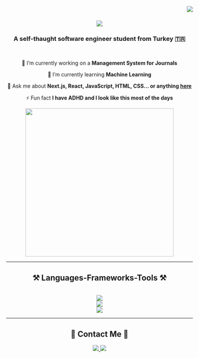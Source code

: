 <img align="right" src="https://visitor-badge.laobi.icu/badge?page_id=myxsan.myxsan" />

<h1 align="center">
    <img src="https://readme-typing-svg.herokuapp.com/?font=Nunito&color=fff&size=35&center=true&vCenter=true&width=500&height=70&duration=4000&lines=Hi+There!+I'm+Musa+Yüksel!+👋🏻;" />
</h1>

<h3 align="center">A self-thaught software engineer student from Turkey 🇹🇷</h3>

<br/>

<div align="center">
 
 🔭 I’m currently working on a **Management System for Journals**
 
 🌱 I’m currently learning **Machine Learning**

💬 Ask me about **Next.js, React, JavaScript, HTML, CSS... or anything [here](https://github.com/myxsan/myxsan/issues)**

⚡ Fun fact **I have ADHD and I look like this most of the days**

<img src="https://user-images.githubusercontent.com/74038190/212284094-e50ceae2-de86-4dd6-9f9c-a3ebcb3ede9e.gif" width="400" />

 </div>
 
 <hr/>
 
<h2 align="center">⚒️ Languages-Frameworks-Tools ⚒️</h2>
<br/>
<div align="center">
        <img src="https://skillicons.dev/icons?i=next,react,tailwind,html,css,javascript,typescript,nodejs,express,bootstrap,mui" /><br>
        <img src="https://skillicons.dev/icons?i=python,tensorflow,firebase,postgresql,cs,unity,c,cpp" /><br>
        <img src="https://skillicons.dev/icons?i=vscode,visualstudio,pycharm,webstorm,github,figma,git,azure" />
</div>

 <hr/>

<div align="center">
<h2 align="center">📧 Contact Me 📧</h2>
  <a href="mailto:yksl3461@gmail.com">
    <img src="https://img.shields.io/badge/Gmail-333333?style=for-the-badge&logo=gmail&logoColor=red" />
  </a>
  <a href="https://linkedin.com/in/myxsan" target="_blank">
    <img src="https://img.shields.io/badge/LinkedIn-0077B5?style=for-the-badge&logo=linkedin&logoColor=white" target="_blank" />
  </a>
</div>